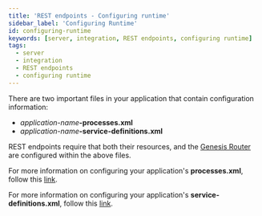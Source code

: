 ```yaml
---
title: 'REST endpoints - Configuring runtime'
sidebar_label: 'Configuring Runtime'
id: configuring-runtime
keywords: [server, integration, REST endpoints, configuring runtime]
tags:
  - server
  - integration
  - REST endpoints
  - configuring runtime
---
```




There are two important files in your application that contain configuration information:
- _application-name_**-processes.xml**
- _application-name_**-service-definitions.xml**

REST endpoints require that both their resources, and the [Genesis Router](../../../../server/configuring-runtime/genesis-router/) are configured within the above files.

For more information on configuring your application's **processes.xml**, follow this [link](../../../../server/configuring-runtime/processes).

For more information on configuring your application's **service-definitions.xml**, follow this [link](../../../../server/configuring-runtime/service-definitions).
